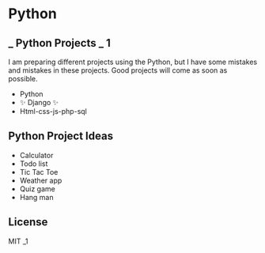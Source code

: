 # Python
## _ Python Projects _ 1


I am preparing different projects using the Python, but 
I have some mistakes and mistakes in these projects. Good projects 
will come as soon as possible.

- Python
- ✨ Django ✨
- Html-css-js-php-sql

## Python Project Ideas

  - Calculator
  - Todo list
  - Tic Tac Toe
  - Weather app
  - Quiz game
  - Hang man





## License

MIT
_1
